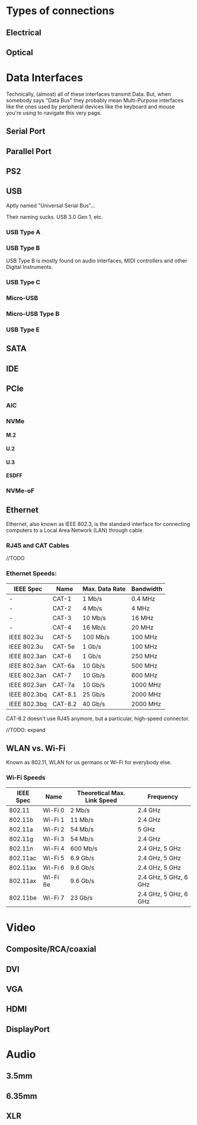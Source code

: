 # Types of connections

## Electrical

## Optical

# Data Interfaces

Technically, (almost) all of these interfaces transmit Data. But, when somebody says "Data Bus" they probably mean Multi-Purpose interfaces like the ones used by peripheral devices like the keyboard and mouse you're using to navigate this very page.

## Serial Port

## Parallel Port

## PS2

## USB

Aptly named "Universal Serial Bus"...

Their naming sucks. USB 3.0 Gen 1, etc.

### USB Type A

### USB Type B

USB Type B is mostly found on audio interfaces, MIDI controllers and other Digital Instruments.

### USB Type C

### Micro-USB

### Micro-USB Type B

### USB Type E

## SATA

## IDE

## PCIe

### AIC

### NVMe

#### M.2

#### U.2

#### U.3

#### ESDFF

### NVMe-oF

## Ethernet

Ethernet, also known as IEEE 802.3, is the standard interface for connecting computers to a Local Area Network (LAN) through cable.

### RJ45 and CAT Cables

//TODO

### Ethernet Speeds:
| IEEE Spec | Name  | Max. Data Rate | Bandwidth |
| --- | ---   | ---       | ---       |
| - | CAT-1 | 1 Mb/s    | 0.4 MHz   | 
| - | CAT-2 | 4 Mb/s    | 4 MHz     |
| - | CAT-3 | 10 Mb/s   | 16 MHz    |
| - | CAT-4 | 16 Mb/s   | 20 MHz    |
| IEEE 802.3u | CAT-5 | 100 Mb/s  | 100 MHz   |
| IEEE 802.3u | CAT-5e| 1 Gb/s  | 100 MHz     |
| IEEE 802.3an | CAT-6 | 1 Gb/s | 250 MHz      |
| IEEE 802.3an | CAT-6a | 10 Gb/s | 500 MHz    |
| IEEE 802.3an | CAT-7 | 10 Gb/s | 600 MHz     |
| IEEE 802.3an | CAT-7a | 10 Gb/s | 1000 MHz   |
| IEEE 802.3bq | CAT-8.1 | 25 Gb/s | 2000 MHz  |
| IEEE 802.3bq | CAT-8.2 | 40 Gb/s | 2000 MHz  |

CAT-8.2 doesn't use RJ45 anymore, but a particular, high-speed connector.

//TODO: expand
 
## WLAN vs. Wi-Fi

Known as 802.11, WLAN for us germans or Wi-Fi for everybody else.

### Wi-Fi Speeds
| IEEE Spec | Name | Theoretical Max. Link Speed | Frequency  |
| ---       | ---  | ---            | ---        |
| 802.11    | Wi-Fi 0 | 2 Mb/s | 2.4 GHz |
| 802.11b    | Wi-Fi 1 | 11 Mb/s | 2.4 GHz |
| 802.11a    | Wi-Fi 2 | 54 Mb/s | 5 GHz |
| 802.11g    | Wi-Fi 3 | 54 Mb/s | 2.4 GHz |
| 802.11n    | Wi-Fi 4 | 600 Mb/s | 2.4 GHz, 5 GHz |
| 802.11ac    | Wi-Fi 5 | 6.9 Gb/s | 2.4 GHz, 5 GHz |
| 802.11ax    | Wi-Fi 6 | 9.6 Gb/s | 2.4 GHz, 5 GHz |
| 802.11ax    | Wi-Fi 6e | 9.6 Gb/s | 2.4 GHz, 5 GHz, 6 GHz |
| 802.11be    | Wi-Fi 7 | 23 Gb/s | 2.4 GHz, 5 GHz, 6 GHz |


# Video

## Composite/RCA/coaxial

## DVI

## VGA

## HDMI

## DisplayPort

# Audio

## 3.5mm

## 6.35mm

## XLR